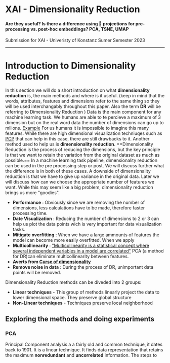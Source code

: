 # XAI - Dimensionality Reduction
#### Are they useful? Is there a difference using  projections for pre-processing vs. post-hoc embeddings? PCA, TSNE, UMAP
Submission for XAI - Univeristy of Konstanz Sumer Semester 2023 
***
# Introduction to Dimensionality Reduction
In this section we will do a short introduction on what **dimensionality reduction** is, the main methods and where is it useful. 
(keep in mind that the words, attributes, features and dimensions refer to the same thing so they will be used interchangably throughout this paper. Also the term **DR** will be referring to Dimensionality Reduction  )
Data is the  main component for any machine learning task. We humans are able to te percieve a maximum of 3 dimension but on the real word data the number of dimensions can go up to milions. [Example](https://archive.ics.uci.edu/ml/datasets/URL+Reputation)
For us humans it is impossible to imagine this many features. While there are high dimensional visualization techniuqes such as [PCP](https://www.researchgate.net/publication/282524473_Evaluation_of_Parallel_Coordinates_Overview_Categorization_and_Guidelines_for_Future_Research) that can help in this case, there are still drawbacks to it. Another method used to help us is **dimensionality reduction**. 
==Dimensionality Reduction is the process of reducing the dimensions, but the key principle is that we want to retain the variation from the original dataset as much as possible.==
In a machine learning task pipeline, dimensionality reduction can be used in the pre processing step or post. 
We will discuss further what the difference is in both of these cases.
A downside of dimensionality reduction is that we have to give up variance in the original data. Later we will discuss how can we choose the appropriate number of features we want. While this may seem like a big problem, dimensionality reduction brings us more "goodies". 
- **Performance** : Obviously since we are removing the number of dimensions, less calculations have to be made, therefore faster processing time.
- **Date Visualization** : Reducing the number of dimensions to 2 or 3 can help us plot the data points wich is very important for data visualization tasks.
- **Mitigate overfitting** : When we have a large ammounts of features the model can become more easily overfitted. When we apply
- **Multicollinearity** : ["Multicollinearity is a statistical concept where several independent variables in a model are correlated"](https://www.investopedia.com/terms/m/multicollinearity.asp) PCA (a method for DR)can eliminate multicollinearity between features.
- **Averts from [Curse of dimensionality](https://en.wikipedia.org/wiki/Curse_of_dimensionality)** 
- **Remove noise in data** : During the process of DR, unimportant data points will be removed.
 
Dimensionality Reduction methods can be diveded into 2 groups:
 - **Linear techniques** - This group of methods linearly project the data to lower dimensional space. They preserve global structure
 - **Non-Linear techniques** - Techniques preserve local neighborhood

## Exploring the methods and doing experiments  
### PCA 
Principal Component analysis a a fairly old and common technique, it dates back to 1901. It is a linear technique. It finds data representation that retains the maximum **nonredundant** and **uncorrelated** information.
 The steps to 